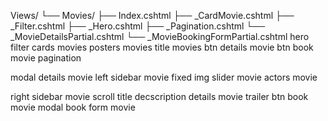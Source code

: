 ﻿Views/
 └── Movies/
      ├── Index.cshtml
      ├── _CardMovie.cshtml
      ├── _Filter.cshtml
      ├── _Hero.cshtml
      ├── _Pagination.cshtml
      └── _MovieDetailsPartial.cshtml
      └── _MovieBookingFormPartial.cshtml
hero 
filter
cards movies
	posters movies
	title movies
	btn details movie
	btn book movie
pagination

modal details movie
left sidebar movie fixed
img slider movie
actors movie

right sidebar movie scroll
  title
  decscription
  details
   movie trailer
  btn book movie
  modal book form movie


